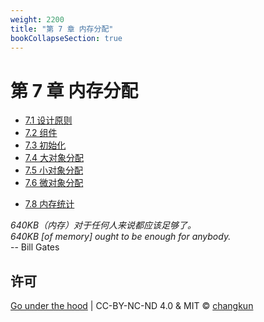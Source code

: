 ```yaml
---
weight: 2200
title: "第 7 章 内存分配"
bookCollapseSection: true
---
```


# 第 7 章 内存分配

- [7.1 设计原则](./basic.md)
- [7.2 组件](./component.md)
- [7.3 初始化](./init.md)
- [7.4 大对象分配](./largealloc.md)
- [7.5 小对象分配](./smallalloc.md)
- [7.6 微对象分配](./tinyalloc.md)
<!-- - [7.7 页分配器](./pagealloc.md) -->
- [7.8 内存统计](./mstats.md)
<!-- - [7.9 过去、现在与未来](./history.md) -->

<div class="quote">
<i class="quote-mark fas fa-thumbtack"></i>
<I>
640KB（内存）对于任何人来说都应该足够了。
</I></br>
<I>
640KB [of memory] ought to be enough for anybody.
</I></br>
<div class="quote-right">
-- Bill Gates
</div>
</div>

## 许可

[Go under the hood](https://github.com/golang-design/under-the-hood) | CC-BY-NC-ND 4.0 & MIT &copy; [changkun](https://changkun.de)
